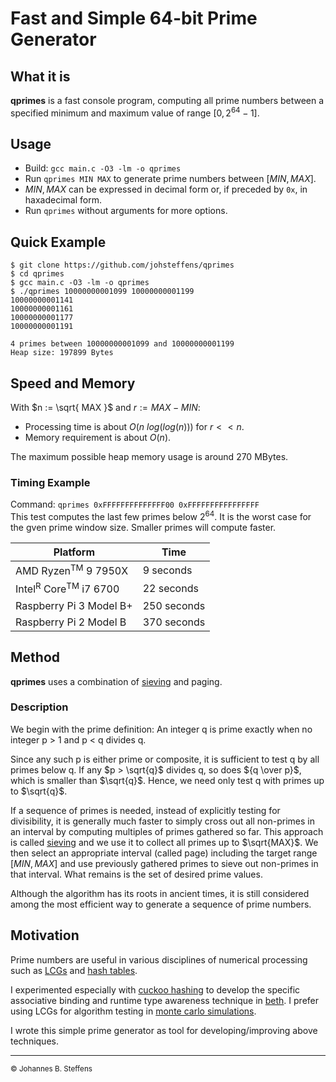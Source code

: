 # Fast and Simple 64-bit Prime Generator

## What it is

**qprimes** is a fast console program, computing all prime numbers 
between a specified minimum and maximum value of range $`[0, 2^{64} - 1]`$.

## Usage

   * Build: `gcc main.c -O3 -lm -o qprimes`
   * Run `qprimes MIN MAX` to generate prime numbers between $`[MIN, MAX]`$.
   * $`MIN, MAX`$ can be expressed in decimal form or, if preceded by `0x`, in haxadecimal form.
   * Run `qprimes` without arguments for more options.

## Quick Example

```
$ git clone https://github.com/johsteffens/qprimes
$ cd qprimes
$ gcc main.c -O3 -lm -o qprimes
$ ./qprimes 10000000001099 10000000001199
10000000001141
10000000001161
10000000001177
10000000001191

4 primes between 10000000001099 and 10000000001199
Heap size: 197899 Bytes
```
## Speed and Memory

With $`n := \sqrt{ MAX }`$ and $`r := MAX - MIN`$:

   * Processing time is about $`O( n\ log( log( n ) ) )`$ for $`r << n`$.
   * Memory requirement is about $`O( n )`$.
   
The maximum possible heap memory usage is around 270 MBytes.
   
### Timing Example

Command: `qprimes 0xFFFFFFFFFFFFFF00 0xFFFFFFFFFFFFFFFF`
<br>This test computes the last few primes below 2<sup>64</sup>.
It is the worst case for the gven prime window size. Smaller primes will compute faster.

|Platform | Time |
| ------- | ---- |
| AMD Ryzen<sup>TM</sup> 9 7950X | 9 seconds |
| Intel<sup>R</sup> Core<sup>TM</sup> i7 6700 |  22 seconds |
| Raspberry Pi 3 Model B+  | 250 seconds | 
| Raspberry Pi 2 Model B   | 370 seconds |

## Method

**qprimes** uses a combination of [sieving](https://en.wikipedia.org/wiki/Sieve_of_Eratosthenes) 
and paging.

### Description

We begin with the prime definition: An integer q is prime exactly when no 
integer p > 1 and p < q divides q. 

Since any such p is either prime or composite, it is sufficient to test q by all primes below q. 
If any $p > \sqrt{q}$ divides q, so does ${q \over p}$, which is smaller than $\sqrt{q}$. Hence, we need only
test q with primes up to $\sqrt{q}$.

If a sequence of primes is needed, instead of explicitly testing for divisibility, it is 
generally much faster to simply cross out all non-primes in an interval by computing
multiples of primes gathered so far. This approach is called [sieving](https://en.wikipedia.org/wiki/Sieve_of_Eratosthenes)
and we use it to collect all primes up to $\sqrt{MAX}$. We then select an appropriate
interval (called page) including the target range $[MIN,MAX]$ and use previously gathered primes
to sieve out non-primes in that interval. What remains is the set of desired prime values.

Although the algorithm has its roots in ancient times, it is still considered among the most
efficient way to generate a sequence of prime numbers.

## Motivation

Prime numbers are useful in various disciplines of numerical processing such as
[LCGs](https://en.wikipedia.org/wiki/Linear_congruential_generator)
and [hash tables](https://en.wikipedia.org/wiki/Hash_table).

I experimented especially with [cuckoo hashing](https://en.wikipedia.org/wiki/Cuckoo_hashing)
to develop the specific associative binding and runtime type awareness technique
in [beth](https://github.com/johsteffens/beth). I prefer using LCGs for algorithm testing in
[monte carlo simulations](https://en.wikipedia.org/wiki/Monte_Carlo_method).

I wrote this simple prime generator as tool for developing/improving above techniques.

------

<sub>&copy; Johannes B. Steffens</sub>

